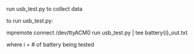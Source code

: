 
run usb_test.py to collect data

to run usb_test.py:

mpremote connect /dev/ttyACM0 run usb_test.py | tee battery{i}_out.txt
  
where i = # of battery being tested
